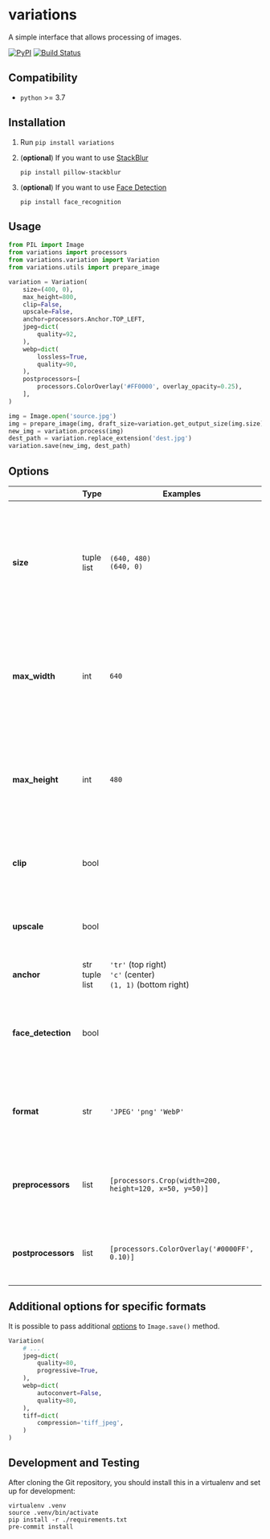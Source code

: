 # variations
A simple interface that allows processing of images.

[![PyPI](https://img.shields.io/pypi/v/variations.svg)](https://pypi.org/project/variations/)
[![Build Status](https://travis-ci.org/dldevinc/variations.svg?branch=master)](https://travis-ci.org/dldevinc/variations)

## Compatibility
* `python` >= 3.7

## Installation
1. Run `pip install variations`

2. (**optional**) If you want to use [StackBlur](https://github.com/dldevinc/pillow-stackblur)

    ``pip install pillow-stackblur``

3. (**optional**) If you want to use [Face Detection](https://github.com/ageitgey/face_recognition)

    ``pip install face_recognition``

## Usage
```python
from PIL import Image
from variations import processors
from variations.variation import Variation
from variations.utils import prepare_image

variation = Variation(
    size=(400, 0),
    max_height=800,
    clip=False,
    upscale=False,
    anchor=processors.Anchor.TOP_LEFT,
    jpeg=dict(
        quality=92,
    ),
    webp=dict(
        lossless=True,
        quality=90,
    ),
    postprocessors=[
        processors.ColorOverlay('#FF0000', overlay_opacity=0.25),
    ],
)

img = Image.open('source.jpg')
img = prepare_image(img, draft_size=variation.get_output_size(img.size))
new_img = variation.process(img)
dest_path = variation.replace_extension('dest.jpg')
variation.save(new_img, dest_path)
```

## Options
|                    | Type                 | Examples                                                  | Description                                                                                                                                              |
|--------------------|----------------------|-----------------------------------------------------------|----------------------------------------------------------------------------------------------------------------------------------------------------------|
| **size**           | tuple<br>list        | `(640, 480)`<br>`(640, 0)`                                | The **canvas** size of image. If you set the width or height to zero, the corresponding value will be automatically adjusted based on the aspect ratio   |
| **max_width**      | int                  | `640`                                                     | It specifies the maximum width in pixels.This option have meaning only when corresponding value in `size` is zero                                        |
| **max_height**     | int                  | `480`                                                     | It specifies the maximum height in pixels.This option have meaning only when corresponding value in `size` is zero                                       |
| **clip**           | bool                 |                                                           | When set to `True`, the image can be cropped when filling the canvas.                                                                                    |
| **upscale**        | bool                 |                                                           | When set to `True`, the image can be upscaled when filling the canvas.                                                                                   |
| **anchor**         | str<br>tuple<br>list | `'tr'` (top right)<br>`'c'` (center)<br>`(1, 1)` (bottom right) | Defines the anchor point.                                                                                                                          |
| **face_detection** | bool                 |                                                           | Use a face detection system to find anchor point. You must install [facial recognition api](https://github.com/ageitgey/face_recognition) to use this.   |
| **format**         | str                  | `'JPEG'` `'png'` `'WebP'`                                 | Enforce output image format. Defaults to `'AUTO'`, which means keep input format.                                                                        |
| **preprocessors**  | list                 | `[processors.Crop(width=200, height=120, x=50, y=50)]`    | [PilKit](https://github.com/matthewwithanm/pilkit) processors are invoked before the main processing stage                                               |
| **postprocessors** | list                 | `[processors.ColorOverlay('#0000FF', 0.10)]`              | [PilKit](https://github.com/matthewwithanm/pilkit) processors are invoked after the main processing stage                                                |

## Additional options for specific formats

It is possible to pass additional [options](https://pillow.readthedocs.io/en/latest/handbook/image-file-formats.html)
to `Image.save()` method.

```python
Variation(
    # ...
    jpeg=dict(
        quality=80,
        progressive=True,
    ),
    webp=dict(
        autoconvert=False,
        quality=80,
    ),
    tiff=dict(
        compression='tiff_jpeg',
    )
)
```

## Development and Testing
After cloning the Git repository, you should install this
in a virtualenv and set up for development:
```shell script
virtualenv .venv
source .venv/bin/activate
pip install -r ./requirements.txt
pre-commit install
```
